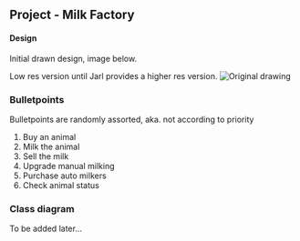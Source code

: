 ## Project - Milk Factory
#### Design
Initial drawn design, image below.

Low res version until Jarl provides a higher res version.
![Original drawing](Project-drawing-low-res.jpg)

### Bulletpoints
Bulletpoints are randomly assorted, aka. not according to priority

1. Buy an animal
2. Milk the animal
3. Sell the milk
4. Upgrade manual milking
5. Purchase auto milkers
6. Check animal status

### Class diagram

To be added later...
